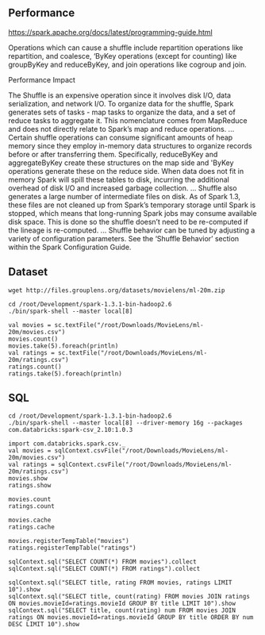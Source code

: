 
## Performance

https://spark.apache.org/docs/latest/programming-guide.html

Operations which can cause a shuffle include repartition operations like repartition, and coalesce, ‘ByKey operations (except for counting) like groupByKey and reduceByKey, and join operations like cogroup and join.

Performance Impact

The Shuffle is an expensive operation since it involves disk I/O, data serialization, and network I/O. To organize data for the shuffle, Spark generates sets of tasks - map tasks to organize the data, and a set of reduce tasks to aggregate it. This nomenclature comes from MapReduce and does not directly relate to Spark’s map and reduce operations.
...
Certain shuffle operations can consume significant amounts of heap memory since they employ in-memory data structures to organize records before or after transferring them. Specifically, reduceByKey and aggregateByKey create these structures on the map side and 'ByKey operations generate these on the reduce side. When data does not fit in memory Spark will spill these tables to disk, incurring the additional overhead of disk I/O and increased garbage collection.
...
Shuffle also generates a large number of intermediate files on disk. As of Spark 1.3, these files are not cleaned up from Spark’s temporary storage until Spark is stopped, which means that long-running Spark jobs may consume available disk space. This is done so the shuffle doesn’t need to be re-computed if the lineage is re-computed.
...
Shuffle behavior can be tuned by adjusting a variety of configuration parameters. See the ‘Shuffle Behavior’ section within the Spark Configuration Guide. 

## Dataset

    wget http://files.grouplens.org/datasets/movielens/ml-20m.zip

    cd /root/Development/spark-1.3.1-bin-hadoop2.6
    ./bin/spark-shell --master local[8]

    val movies = sc.textFile("/root/Downloads/MovieLens/ml-20m/movies.csv")
    movies.count()
    movies.take(5).foreach(println)
    val ratings = sc.textFile("/root/Downloads/MovieLens/ml-20m/ratings.csv")
    ratings.count()
    ratings.take(5).foreach(println)

## SQL

    cd /root/Development/spark-1.3.1-bin-hadoop2.6
    ./bin/spark-shell --master local[8] --driver-memory 16g --packages com.databricks:spark-csv_2.10:1.0.3

    import com.databricks.spark.csv._
    val movies = sqlContext.csvFile("/root/Downloads/MovieLens/ml-20m/movies.csv")
    val ratings = sqlContext.csvFile("/root/Downloads/MovieLens/ml-20m/ratings.csv")
    movies.show
    ratings.show

    movies.count
    ratings.count

    movies.cache
    ratings.cache

    movies.registerTempTable("movies")
    ratings.registerTempTable("ratings")

    sqlContext.sql("SELECT COUNT(*) FROM movies").collect
    sqlContext.sql("SELECT COUNT(*) FROM ratings").collect

    sqlContext.sql("SELECT title, rating FROM movies, ratings LIMIT 10").show
    sqlContext.sql("SELECT title, count(rating) FROM movies JOIN ratings ON movies.movieId=ratings.movieId GROUP BY title LIMIT 10").show
    sqlContext.sql("SELECT title, count(rating) num FROM movies JOIN ratings ON movies.movieId=ratings.movieId GROUP BY title ORDER BY num DESC LIMIT 10").show


